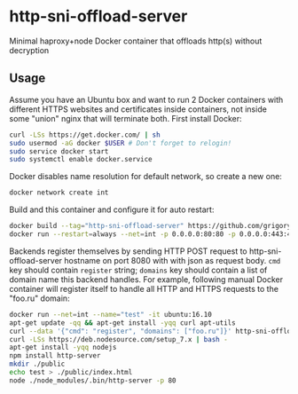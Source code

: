# http-sni-offload-server

Minimal haproxy+node Docker container that offloads http(s) without decryption

## Usage

Assume you have an Ubuntu box and want to run 2 Docker containers with
different HTTPS websites and certificates inside containers, not inside
some "union" nginx that will terminate both. First install Docker:

```sh
curl -LSs https://get.docker.com/ | sh
sudo usermod -aG docker $USER # Don't forget to relogin!
sudo service docker start
sudo systemctl enable docker.service
```

Docker disables name resolution for default network, so create a new
one:
```sh
docker network create int
```

Build and this container and configure it for auto restart:
```sh
docker build --tag="http-sni-offload-server" https://github.com/grigoryvp/http-sni-offload-server.git
docker run --restart=always --net=int -p 0.0.0.0:80:80 -p 0.0.0.0:443:443 --name="http-sni-offload-server" -d http-sni-offload-server
```

Backends register themselves by sending HTTP POST request to
http-sni-offload-server hostname on port 8080 with with json as request
body. `cmd` key should contain `register` string; `domains` key should
contain a list of domain name this backend handles. For example, following
manual Docker container will register itself to handle all HTTP and HTTPS
requests to the "foo.ru" domain:
```sh
docker run --net=int --name="test" -it ubuntu:16.10
apt-get update -qq && apt-get install -yqq curl apt-utils
curl --data '{"cmd": "register", "domains": ["foo.ru"]}' http-sni-offload-server:8080
curl -LSs https://deb.nodesource.com/setup_7.x | bash -
apt-get install -yqq nodejs
npm install http-server
mkdir ./public
echo test > ./public/index.html
node ./node_modules/.bin/http-server -p 80
```


